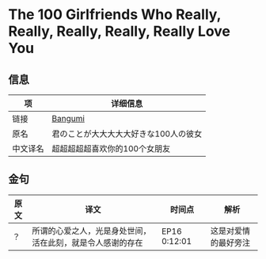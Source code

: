 # The 100 Girlfriends Who Really, Really, Really, Really, Really Love You

## 信息

|项|详细信息|
|-|-|
|链接|[Bangumi](https://bgm.tv/subject/424379)|
|原名|君のことが大大大大大好きな100人の彼女|
|中文译名|超超超超超喜欢你的100个女朋友|

## 金句

|原文|译文|时间点|解析|
|-|-|-|-|
|？|所谓的心爱之人，光是身处世间，活在此刻，就是令人感谢的存在|EP16 0:12:01|这是对爱情的最好旁注|

